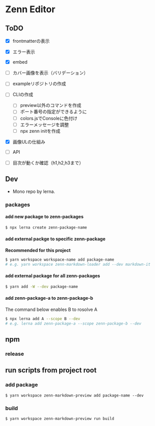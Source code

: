 # Zenn Editor

## ToDO
- [x] frontmatterの表示
- [x] エラー表示
- [x] embed
- [ ] カバー画像を表示（バリデーション）
- [ ] exampleリポジトリの作成
- [ ] CLIの作成
  - [ ] preview以外のコマンドを作成
  - [ ] ポート番号の指定ができるように
  - [ ] colors.jsでConsoleに色付け
  - [ ] エラーメッセージを調整
  - [ ] npx zenn initを作成
- [x] 画像ULの仕組み
- [ ] API
- [ ] 目次が動くか確認（h1,h2,h3まで）



## Dev
- Mono repo by lerna.


### packages

#### add new package to zenn-packages
```sh
$ npx lerna create zenn-package-name
```

#### add external packge to specific zenn-package
**Recommended for this project**
```sh
$ yarn workspace workspace-name add package-name
# e.g. yarn workspace zenn-markdown-loader add --dev markdown-it
```

#### add external package for all zenn-packages
```sh
$ yarn add -W --dev package-name
```

#### add zenn-package-a to zenn-package-b
The command below enables B to rosolve A
```sh
$ npx lerna add A --scope B --dev
# e.g. lerna add zenn-package-a --scope zenn-package-b --dev 
```

## npm
### release

## run scripts from project root

### add package
```
$ yarn workspace zenn-markdown-preview add package-name --dev
```

### build
```
$ yarn workspace zenn-markdown-preview run build
```
